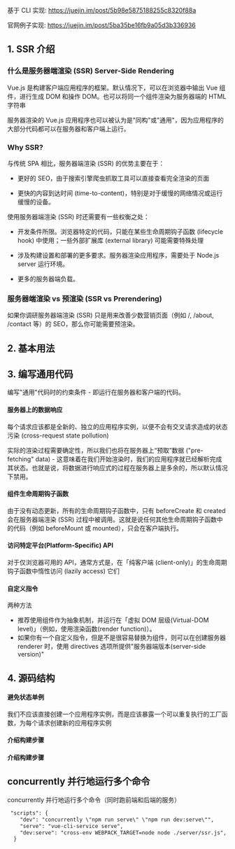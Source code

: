 基于 CLI 实现: https://juejin.im/post/5b98e5875188255c8320f88a

官网例子实现: https://juejin.im/post/5ba35be16fb9a05d3b336936

## 1. SSR 介绍

### 什么是服务器端渲染 (SSR) Server-Side Rendering

Vue.js 是构建客户端应用程序的框架。默认情况下，可以在浏览器中输出 Vue 组件，进行生成 DOM 和操作 DOM。也可以将同一个组件渲染为服务器端的 HTML 字符串

服务器渲染的 Vue.js 应用程序也可以被认为是"同构"或"通用"，因为应用程序的大部分代码都可以在服务器和客户端上运行。


### Why SSR?

与传统 SPA 相比，服务器端渲染 (SSR) 的优势主要在于：

- 更好的 SEO，由于搜索引擎爬虫抓取工具可以直接查看完全渲染的页面

- 更快的内容到达时间 (time-to-content)，特别是对于缓慢的网络情况或运行缓慢的设备。

使用服务器端渲染 (SSR) 时还需要有一些权衡之处：

- 开发条件所限。浏览器特定的代码，只能在某些生命周期钩子函数 (lifecycle hook) 中使用；一些外部扩展库 (external library) 可能需要特殊处理

- 涉及构建设置和部署的更多要求。服务器渲染应用程序，需要处于 Node.js server 运行环境。

- 更多的服务器端负载。


### 服务器端渲染 vs 预渲染 (SSR vs Prerendering)

如果你调研服务器端渲染 (SSR) 只是用来改善少数营销页面（例如 /, /about, /contact 等）的 SEO，那么你可能需要预渲染。


## 2. 基本用法

## 3. 编写通用代码
编写"通用"代码时的约束条件 - 即运行在服务器和客户端的代码。


#### 服务器上的数据响应
每个请求应该都是全新的、独立的应用程序实例，以便不会有交叉请求造成的状态污染 (cross-request state pollution)

实际的渲染过程需要确定性，所以我们也将在服务器上“预取”数据 ("pre-fetching" data) - 这意味着在我们开始渲染时，我们的应用程序就已经解析完成其状态。也就是说，将数据进行响应式的过程在服务器上是多余的，所以默认情况下禁用。


#### 组件生命周期钩子函数
由于没有动态更新，所有的生命周期钩子函数中，只有 beforeCreate 和 created 会在服务器端渲染 (SSR) 过程中被调用。这就是说任何其他生命周期钩子函数中的代码（例如 beforeMount 或 mounted），只会在客户端执行。  

#### 访问特定平台(Platform-Specific) API
对于仅浏览器可用的 API，通常方式是，在「纯客户端 (client-only)」的生命周期钩子函数中惰性访问 (lazily access) 它们

#### 自定义指令
两种方法
- 推荐使用组件作为抽象机制，并运行在「虚拟 DOM 层级(Virtual-DOM level)」（例如，使用渲染函数(render function)）。
- 如果你有一个自定义指令，但是不是很容易替换为组件，则可以在创建服务器 renderer 时，使用 directives 选项所提供"服务器端版本(server-side version)"

## 4. 源码结构

#### 避免状态单例
我们不应该直接创建一个应用程序实例，而是应该暴露一个可以重复执行的工厂函数，为每个请求创建新的应用程序实例

#### 介绍构建步骤

#### 介绍构建步骤


## concurrently 并行地运行多个命令
concurrently 并行地运行多个命令（同时跑前端和后端的服务）
```html
 "scripts": {
    "dev": "concurrently \"npm run serve\" \"npm run dev:serve\"",
    "serve": "vue-cli-service serve",
    "dev:serve": "cross-env WEBPACK_TARGET=node node ./server/ssr.js",
  }
```
